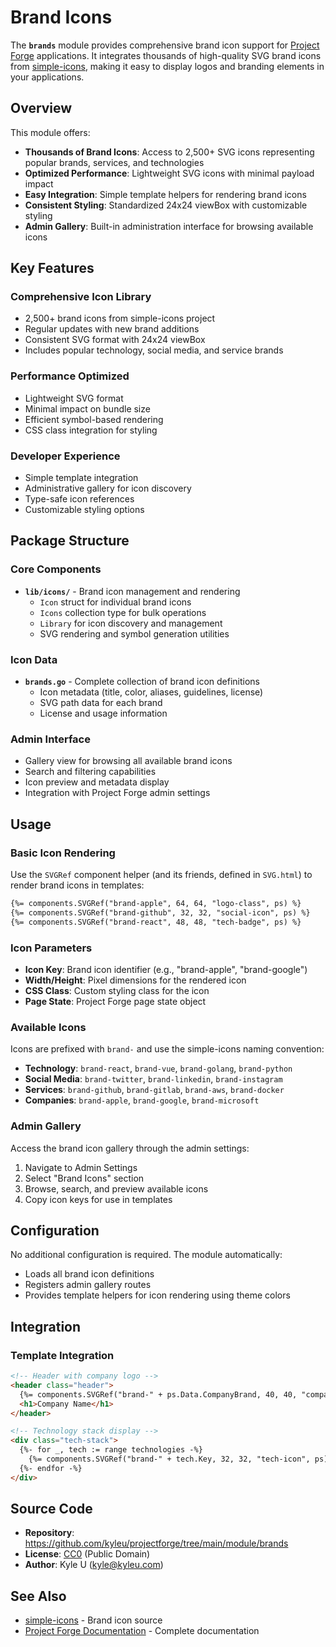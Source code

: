 # Brand Icons

The **`brands`** module provides comprehensive brand icon support for [Project Forge](https://projectforge.dev) applications. It integrates thousands of high-quality SVG brand icons from [simple-icons](https://github.com/simple-icons/simple-icons), making it easy to display logos and branding elements in your applications.

## Overview

This module offers:

- **Thousands of Brand Icons**: Access to 2,500+ SVG icons representing popular brands, services, and technologies
- **Optimized Performance**: Lightweight SVG icons with minimal payload impact
- **Easy Integration**: Simple template helpers for rendering brand icons
- **Consistent Styling**: Standardized 24x24 viewBox with customizable styling
- **Admin Gallery**: Built-in administration interface for browsing available icons

## Key Features

### Comprehensive Icon Library
- 2,500+ brand icons from simple-icons project
- Regular updates with new brand additions
- Consistent SVG format with 24x24 viewBox
- Includes popular technology, social media, and service brands

### Performance Optimized
- Lightweight SVG format
- Minimal impact on bundle size
- Efficient symbol-based rendering
- CSS class integration for styling

### Developer Experience
- Simple template integration
- Administrative gallery for icon discovery
- Type-safe icon references
- Customizable styling options

## Package Structure

### Core Components

- **`lib/icons/`** - Brand icon management and rendering
  - `Icon` struct for individual brand icons
  - `Icons` collection type for bulk operations
  - `Library` for icon discovery and management
  - SVG rendering and symbol generation utilities

### Icon Data
- **`brands.go`** - Complete collection of brand icon definitions
  - Icon metadata (title, color, aliases, guidelines, license)
  - SVG path data for each brand
  - License and usage information

### Admin Interface
- Gallery view for browsing all available brand icons
- Search and filtering capabilities
- Icon preview and metadata display
- Integration with Project Forge admin settings

## Usage

### Basic Icon Rendering

Use the `SVGRef` component helper (and its friends, defined in `SVG.html`) to render brand icons in templates:

```html
{%= components.SVGRef("brand-apple", 64, 64, "logo-class", ps) %}
{%= components.SVGRef("brand-github", 32, 32, "social-icon", ps) %}
{%= components.SVGRef("brand-react", 48, 48, "tech-badge", ps) %}
```

### Icon Parameters
- **Icon Key**: Brand icon identifier (e.g., "brand-apple", "brand-google")
- **Width/Height**: Pixel dimensions for the rendered icon
- **CSS Class**: Custom styling class for the icon
- **Page State**: Project Forge page state object

### Available Icons

Icons are prefixed with `brand-` and use the simple-icons naming convention:

- **Technology**: `brand-react`, `brand-vue`, `brand-golang`, `brand-python`
- **Social Media**: `brand-twitter`, `brand-linkedin`, `brand-instagram`
- **Services**: `brand-github`, `brand-gitlab`, `brand-aws`, `brand-docker`
- **Companies**: `brand-apple`, `brand-google`, `brand-microsoft`

### Admin Gallery

Access the brand icon gallery through the admin settings:
1. Navigate to Admin Settings
2. Select "Brand Icons" section
3. Browse, search, and preview available icons
4. Copy icon keys for use in templates

## Configuration

No additional configuration is required. The module automatically:
- Loads all brand icon definitions
- Registers admin gallery routes
- Provides template helpers for icon rendering using theme colors

## Integration

### Template Integration

```html
<!-- Header with company logo -->
<header class="header">
  {%= components.SVGRef("brand-" + ps.Data.CompanyBrand, 40, 40, "company-logo", ps) %}
  <h1>Company Name</h1>
</header>

<!-- Technology stack display -->
<div class="tech-stack">
  {%- for _, tech := range technologies -%}
    {%= components.SVGRef("brand-" + tech.Key, 32, 32, "tech-icon", ps) %}
  {%- endfor -%}
</div>
```

## Source Code

- **Repository**: https://github.com/kyleu/projectforge/tree/main/module/brands
- **License**: [CC0](https://creativecommons.org/publicdomain/zero/1.0) (Public Domain)
- **Author**: Kyle U (kyle@kyleu.com)

## See Also

- [simple-icons](https://github.com/simple-icons/simple-icons) - Brand icon source
- [Project Forge Documentation](https://projectforge.dev) - Complete documentation
